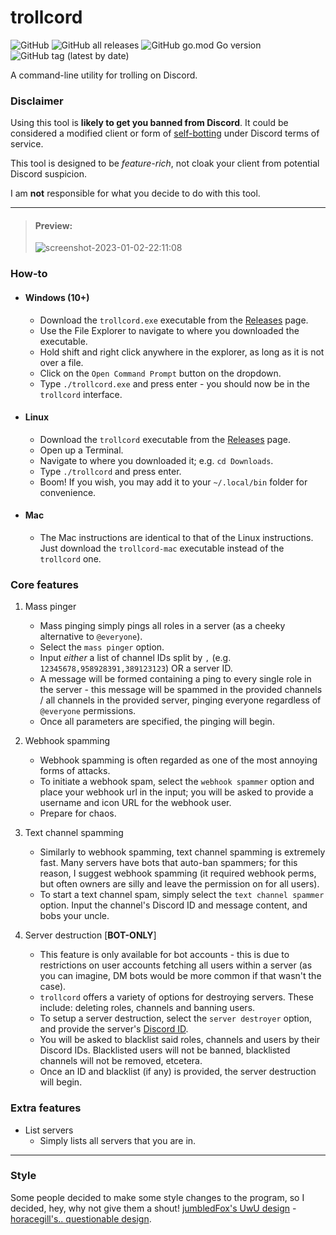 # trollcord

![GitHub](https://img.shields.io/github/license/jibstack64/trollcord)
![GitHub all releases](https://img.shields.io/github/downloads/jibstack64/trollcord/total)
![GitHub go.mod Go version](https://img.shields.io/github/go-mod/go-version/jibstack64/trollcord)
![GitHub tag (latest by date)](https://img.shields.io/github/v/tag/jibstack64/trollcord)

A command-line utility for trolling on Discord.

### Disclaimer

Using this tool is **likely to get you banned from Discord**. It could be considered a modified client or form of [self-botting](https://support.discord.com/hc/en-us/articles/115002192352-Automated-user-accounts-self-bots-) under Discord terms of service.

This tool is designed to be *feature-rich*, not cloak your client from potential Discord suspicion.

I am **not** responsible for what you decide to do with this tool.

---

> #### Preview:
> ![screenshot-2023-01-02-22:11:08](https://user-images.githubusercontent.com/107510599/210281379-286192ea-455c-4cf6-940e-282abe5ea702.png)

### How-to

- #### **Windows (10+)**
    - Download the `trollcord.exe` executable from the [Releases](https://github.com/jibstack64/trollcord/releases) page.
    - Use the File Explorer to navigate to where you downloaded the executable.
    - Hold shift and right click anywhere in the explorer, as long as it is not over a file.
    - Click on the `Open Command Prompt` button on the dropdown.
    - Type `./trollcord.exe` and press enter - you should now be in the `trollcord` interface.
- #### **Linux**
    - Download the `trollcord` executable from the [Releases](https://github.com/jibstack64/trollcord/releases) page.
    - Open up a Terminal.
    - Navigate to where you downloaded it; e.g. `cd Downloads`.
    - Type `./trollcord` and press enter.
    - Boom! If you wish, you may add it to your `~/.local/bin` folder for convenience.
- #### **Mac**
    - The Mac instructions are identical to that of the Linux instructions. Just download the `trollcord-mac` executable instead of the `trollcord` one.

### Core features
1. Mass pinger
    - Mass pinging simply pings all roles in a server (as a cheeky alternative to `@everyone`).
    - Select the `mass pinger` option.
    - Input *either* a list of channel IDs split by `,` (e.g. `12345678,958928391,389123123`) OR a server ID.
    - A message will be formed containing a ping to every single role in the server - this message will be spammed in the provided channels / all channels in the provided server, pinging everyone regardless of `@everyone` permissions.
    - Once all parameters are specified, the pinging will begin.

2. Webhook spamming
    - Webhook spamming is often regarded as one of the most annoying forms of attacks.
    - To initiate a webhook spam, select the `webhook spammer` option and place your webhook url in the input; you will be asked to provide a username and icon URL for the webhook user.
    - Prepare for chaos.

3. Text channel spamming
    - Similarly to webhook spamming, text channel spamming is extremely fast. Many servers have bots that auto-ban spammers; for this reason, I suggest webhook spamming (it required webhook perms, but often owners are silly and leave the permission on for all users).
    - To start a text channel spam, simply select the `text channel spammer` option. Input the channel's Discord ID and message content, and bobs your uncle.

4. Server destruction [**BOT-ONLY**]
    - This feature is only available for bot accounts - this is due to restrictions on user accounts fetching all users within a server (as you can imagine, DM bots would be more common if that wasn't the case).
    - `trollcord` offers a variety of options for destroying servers. These include: deleting roles, channels and banning users.
    - To setup a server destruction, select the `server destroyer` option, and provide the server's [Discord ID](https://www.remote.tools/remote-work/how-to-find-discord-id).
    - You will be asked to blacklist said roles, channels and users by their Discord IDs. Blacklisted users will not be banned, blacklisted channels will not be removed, etcetera.
    - Once an ID and blacklist (if any) is provided, the server destruction will begin.

### Extra features
- List servers
    - Simply lists all servers that you are in.

---

### Style
Some people decided to make some style changes to the program, so I decided, hey, why not give them a shout! [jumbledFox's UwU design](https://github.com/jumbledFox/twollcowd) - [horacegill's.. questionable design](https://github.com/horacegill/trollcord).
